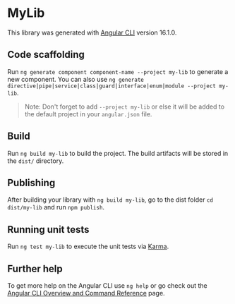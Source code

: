 # MyLib

This library was generated with [Angular CLI](https://github.com/angular/angular-cli) version 16.1.0.

## Code scaffolding

Run `ng generate component component-name --project my-lib` to generate a new component. You can also use `ng generate directive|pipe|service|class|guard|interface|enum|module --project my-lib`.
> Note: Don't forget to add `--project my-lib` or else it will be added to the default project in your `angular.json` file. 

## Build

Run `ng build my-lib` to build the project. The build artifacts will be stored in the `dist/` directory.

## Publishing

After building your library with `ng build my-lib`, go to the dist folder `cd dist/my-lib` and run `npm publish`.

## Running unit tests

Run `ng test my-lib` to execute the unit tests via [Karma](https://karma-runner.github.io).

## Further help

To get more help on the Angular CLI use `ng help` or go check out the [Angular CLI Overview and Command Reference](https://angular.io/cli) page.
